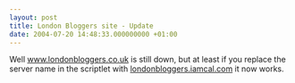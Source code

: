 ```yaml
---
layout: post
title: London Bloggers site - Update
date: 2004-07-20 14:48:33.000000000 +01:00
---
```

Well <a href="http://www.londonbloggers.co.uk">www.londonbloggers.co.uk</a> is still down, but at least if you replace the server name in the scriptlet with <a href="http://londonbloggers.iamcal.com">londonbloggers.iamcal.com</a> it now works.
